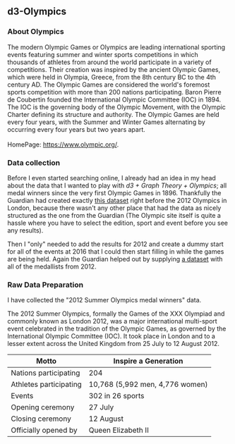 ## d3-Olympics

### About Olympics
The modern Olympic Games or Olympics are leading international sporting events featuring summer and winter sports competitions in which thousands of athletes from around the world participate in a variety of competitions. Their creation was inspired by the ancient Olympic Games, which were held in Olympia, Greece, from the 8th century BC to the 4th century AD. The Olympic Games are considered the world's foremost sports competition with more than 200 nations participating. Baron Pierre de Coubertin founded the International Olympic Committee (IOC) in 1894. The IOC is the governing body of the Olympic Movement, with the Olympic Charter defining its structure and authority. The Olympic Games are held every four years, with the Summer and Winter Games alternating by occurring every four years but two years apart.<br/><br/>HomePage: https://www.olympic.org/.

### Data collection
Before I even started searching online, I already had an idea in my head about the data that I wanted to play with <i>d3 + Graph Theory + Olympics</i>; all medal winners since the very first Olympic Games in 1896. Thankfully the Guardian had created exactly [this dataset](https://www.theguardian.com/sport/datablog/2012/jun/25/olympic-medal-winner-list-data) right before the 2012 Olympics in London, because there wasn't any other place that had the data as nicely structured as the one from the Guardian (The Olympic site itself is quite a hassle where you have to select the edition, sport and event before you see any results).

Then I "only" needed to add the results for 2012 and create a dummy start for all of the events at 2016 that I could then start filling in while the games are being held. Again the Guardian helped out by supplying [a dataset](https://www.theguardian.com/sport/datablog/2012/aug/10/olympics-2012-list-medal-winners) with all of the medallists from 2012.

### Raw Data Preparation
I have collected the "2012 Summer Olympics medal winners" data.

The 2012 Summer Olympics, formally the Games of the XXX Olympiad and commonly known as London 2012, was a major international multi-sport event celebrated in the tradition of the Olympic Games, as governed by the International Olympic Committee (IOC). It took place in London and to a lesser extent across the United Kingdom from 25 July to 12 August 2012.

| Motto	| Inspire a Generation |
| ---- | ---- |
| Nations participating	| 204 |
| Athletes participating | 10,768 (5,992 men, 4,776 women) |
| Events | 302 in 26 sports |
| Opening ceremony | 27 July |
| Closing ceremony | 12 August |
| Officially opened by | Queen Elizabeth II |
